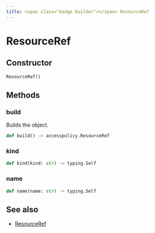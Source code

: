 ```yaml
---
title: <span class="badge builder"></span> ResourceRef
---
```

# <span class="badge builder"></span> ResourceRef

## Constructor

```python
ResourceRef()
```
## Methods

### <span class="badge object-method"></span> build

Builds the object.

```python
def build() -> accesspolicy.ResourceRef
```

### <span class="badge object-method"></span> kind

```python
def kind(kind: str) -> typing.Self
```

### <span class="badge object-method"></span> name

```python
def name(name: str) -> typing.Self
```

## See also

 * <span class="badge object-type-class"></span> [ResourceRef](./object-ResourceRef.md)

